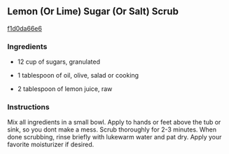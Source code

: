 ## Lemon (Or Lime) Sugar (Or Salt) Scrub

[f1d0da66e6](http://www.food.com/recipe/lemon-or-lime-sugar-or-salt-scrub-197417)

### Ingredients

 - 12 cup of sugars, granulated

 - 1 tablespoon of oil, olive, salad or cooking

 - 2 tablespoon of lemon juice, raw

### Instructions

Mix all ingredients in a small bowl. Apply to hands or feet above the tub or sink, so you dont make a mess. Scrub thoroughly for 2-3 minutes. When done scrubbing, rinse briefly with lukewarm water and pat dry. Apply your favorite moisturizer if desired.
